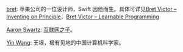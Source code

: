[bret][1]: 苹果公司的一位设计师，Swift 因他而生。具体可详见[Bret Victor – Inventing on Principle][4]，[Bret Victor – Learnable Programming][5]

[Aaron Swartz][2]: [互联网之子][3]。

[Yin Wang][6]: 王垠，极有见地的中国计算机科学家。

[1]: https://github.com/worrydream
[2]: https://github.com/aaronsw
[3]: http://coolshell.cn/articles/11928.html
[4]: http://coolshell.cn/articles/6775.html
[5]: http://coolshell.cn/articles/8387.html
[6]: https://github.com/yinwang0
